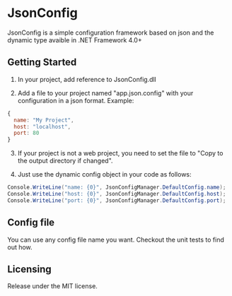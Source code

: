 # JsonConfig 

JsonConfig is a simple configuration framework based on json and the dynamic type avaible in .NET Framework 4.0+ 


## Getting Started

1. In your project, add reference to JsonConfig.dll


2. Add a file to your project named "app.json.config" with your configuration in a json format. Example:

```javascript
{
  name: "My Project",
  host: "localhost",
  port: 80
}
```


3. If your project is not a web project, you need to set the file to "Copy to the output directory if changed".


4. Just use the dynamic config object in your code as follows:

```csharp
Console.WriteLine("name: {0}", JsonConfigManager.DefaultConfig.name);
Console.WriteLine("host: {0}", JsonConfigManager.DefaultConfig.host);
Console.WriteLine("port: {0}", JsonConfigManager.DefaultConfig.port);
```


## Config file

You can use any config file name you want. Checkout the unit tests to find out how.


## Licensing

Release under the MIT license.